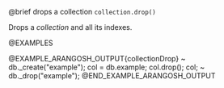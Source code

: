 

@brief drops a collection
`collection.drop()`

Drops a *collection* and all its indexes.

@EXAMPLES

@EXAMPLE_ARANGOSH_OUTPUT{collectionDrop}
~ db._create("example");
  col = db.example;
  col.drop();
  col;
~ db._drop("example");
@END_EXAMPLE_ARANGOSH_OUTPUT


